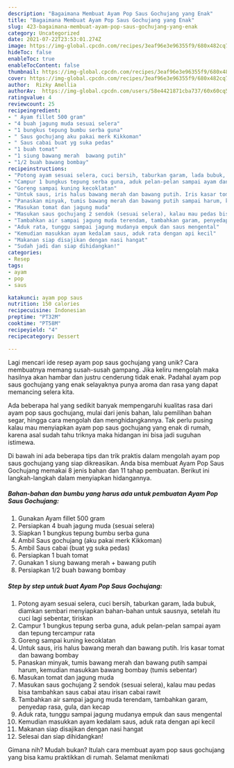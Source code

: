 ```yaml
---
description: "Bagaimana Membuat Ayam Pop Saus Gochujang yang Enak"
title: "Bagaimana Membuat Ayam Pop Saus Gochujang yang Enak"
slug: 423-bagaimana-membuat-ayam-pop-saus-gochujang-yang-enak
category: Uncategorized
date: 2021-07-22T23:53:01.274Z
image: https://img-global.cpcdn.com/recipes/3eaf96e3e96355f9/680x482cq70/ayam-pop-saus-gochujang-foto-resep-utama.jpg
hideToc: false
enableToc: true
enableTocContent: false
thumbnail: https://img-global.cpcdn.com/recipes/3eaf96e3e96355f9/680x482cq70/ayam-pop-saus-gochujang-foto-resep-utama.jpg
cover: https://img-global.cpcdn.com/recipes/3eaf96e3e96355f9/680x482cq70/ayam-pop-saus-gochujang-foto-resep-utama.jpg
author:  Rizky Amellia
authorAv:  https://img-global.cpcdn.com/users/58e4421871cba737/60x60cq50/avatar.jpg
ratingvalue: 4
reviewcount: 25
recipeingredient:
- " Ayam fillet 500 gram"
- "4 buah jagung muda sesuai selera"
- "1 bungkus tepung bumbu serba guna"
- " Saus gochujang aku pakai merk Kikkoman"
- " Saus cabai buat yg suka pedas"
- "1 buah tomat"
- "1 siung bawang merah  bawang putih"
- "1/2 buah bawang bombay"
recipeinstructions:
- "Potong ayam sesuai selera, cuci bersih, taburkan garam, lada bubuk, diamkan sembari menyiapkan bahan-bahan untuk sausnya, setelah itu cuci lagi sebentar, tiriskan"
- "Campur 1 bungkus tepung serba guna, aduk pelan-pelan sampai ayam dan tepung tercampur rata"
- "Goreng sampai kuning kecoklatan"
- "Untuk saus, iris halus bawang merah dan bawang putih. Iris kasar tomat dan bawang bombay"
- "Panaskan minyak, tumis bawang merah dan bawang putih sampai harum, kemudian masukkan bawang bombay (tumis sebentar)"
- "Masukan tomat dan jagung muda"
- "Masukan saus gochujang 2 sendok (sesuai selera), kalau mau pedas bisa tambahkan saus cabai atau irisan cabai rawit"
- "Tambahkan air sampai jagung muda terendam, tambahkan garam, penyedap rasa, gula, dan kecap"
- "Aduk rata, tunggu sampai jagung mudanya empuk dan saus mengental"
- "Kemudian masukkan ayam kedalam saus, aduk rata dengan api kecil"
- "Makanan siap disajikan dengan nasi hangat"
- "Sudah jadi dan siap dihidangkan!"
categories:
- Resep
tags:
- ayam
- pop
- saus

katakunci: ayam pop saus 
nutrition: 150 calories
recipecuisine: Indonesian
preptime: "PT32M"
cooktime: "PT58M"
recipeyield: "4"
recipecategory: Dessert

---
```



Lagi mencari ide resep ayam pop saus gochujang yang unik? Cara membuatnya memang susah-susah gampang. Jika keliru mengolah maka hasilnya akan hambar dan justru cenderung tidak enak. Padahal ayam pop saus gochujang yang enak selayaknya punya aroma dan rasa yang dapat memancing selera kita.


Ada beberapa hal yang sedikit banyak mempengaruhi kualitas rasa dari ayam pop saus gochujang, mulai dari jenis bahan, lalu pemilihan bahan segar, hingga cara mengolah dan menghidangkannya. Tak perlu pusing kalau mau menyiapkan ayam pop saus gochujang yang enak di rumah, karena asal sudah tahu triknya maka hidangan ini bisa jadi suguhan istimewa.




Di bawah ini ada beberapa tips dan trik praktis dalam mengolah ayam pop saus gochujang yang siap dikreasikan. Anda bisa membuat Ayam Pop Saus Gochujang memakai 8 jenis bahan dan 11 tahap pembuatan. Berikut ini langkah-langkah dalam menyiapkan hidangannya.

<!--inarticleads1-->

##### Bahan-bahan dan bumbu yang harus ada untuk pembuatan Ayam Pop Saus Gochujang:

1. Gunakan  Ayam fillet 500 gram
1. Persiapkan 4 buah jagung muda (sesuai selera)
1. Siapkan 1 bungkus tepung bumbu serba guna
1. Ambil  Saus gochujang (aku pakai merk Kikkoman)
1. Ambil  Saus cabai (buat yg suka pedas)
1. Persiapkan 1 buah tomat
1. Gunakan 1 siung bawang merah + bawang putih
1. Persiapkan 1/2 buah bawang bombay




<!--inarticleads2-->

##### Step by step untuk buat Ayam Pop Saus Gochujang:

1. Potong ayam sesuai selera, cuci bersih, taburkan garam, lada bubuk, diamkan sembari menyiapkan bahan-bahan untuk sausnya, setelah itu cuci lagi sebentar, tiriskan
1. Campur 1 bungkus tepung serba guna, aduk pelan-pelan sampai ayam dan tepung tercampur rata
1. Goreng sampai kuning kecoklatan
1. Untuk saus, iris halus bawang merah dan bawang putih. Iris kasar tomat dan bawang bombay
1. Panaskan minyak, tumis bawang merah dan bawang putih sampai harum, kemudian masukkan bawang bombay (tumis sebentar)
1. Masukan tomat dan jagung muda
1. Masukan saus gochujang 2 sendok (sesuai selera), kalau mau pedas bisa tambahkan saus cabai atau irisan cabai rawit
1. Tambahkan air sampai jagung muda terendam, tambahkan garam, penyedap rasa, gula, dan kecap
1. Aduk rata, tunggu sampai jagung mudanya empuk dan saus mengental
1. Kemudian masukkan ayam kedalam saus, aduk rata dengan api kecil
1. Makanan siap disajikan dengan nasi hangat
1. Selesai dan siap dihidangkan!



Gimana nih? Mudah bukan? Itulah cara membuat ayam pop saus gochujang yang bisa kamu praktikkan di rumah. Selamat menikmati
